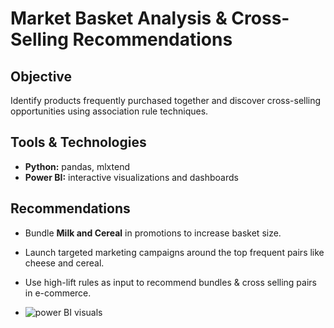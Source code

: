# Market Basket Analysis & Cross-Selling Recommendations

## Objective
Identify products frequently purchased together and discover cross-selling opportunities using association rule techniques.

## Tools & Technologies
- **Python:** pandas, mlxtend
- **Power BI:** interactive visualizations and dashboards

## Recommendations
- Bundle **Milk and Cereal** in promotions to increase basket size.
- Launch targeted marketing campaigns around the top frequent pairs like cheese and cereal.
- Use high-lift rules as input to recommend bundles & cross selling pairs in e-commerce.

- ![power BI visuals](https://github.com/user-attachments/assets/5b8632e0-81ba-4485-ab8b-618def16d0bb)
